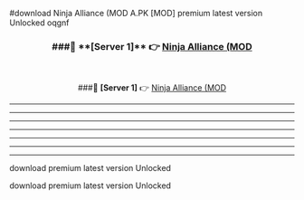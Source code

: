 #download Ninja Alliance (MOD A.PK [MOD] premium latest version Unlocked oqgnf 



<div align="center">
<h3>###🔹 **[Server 1]** 👉 <a href="https://download1apk.web.app/">Ninja Alliance (MOD</a></h3><br>


###🔹 **[Server 1]** 👉 <a href="https://download1apk.web.app/">Ninja Alliance (MOD</a></h3>
</div>



----------------------------------------------------------

----------------------------------------------------------

----------------------------------------------------------

----------------------------------------------------------

----------------------------------------------------------

----------------------------------------------------------

----------------------------------------------------------

download premium latest version Unlocked

download premium latest version Unlocked

